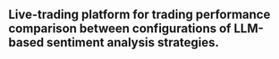 ## Live-trading platform for trading performance comparison between configurations of LLM-based sentiment analysis strategies.